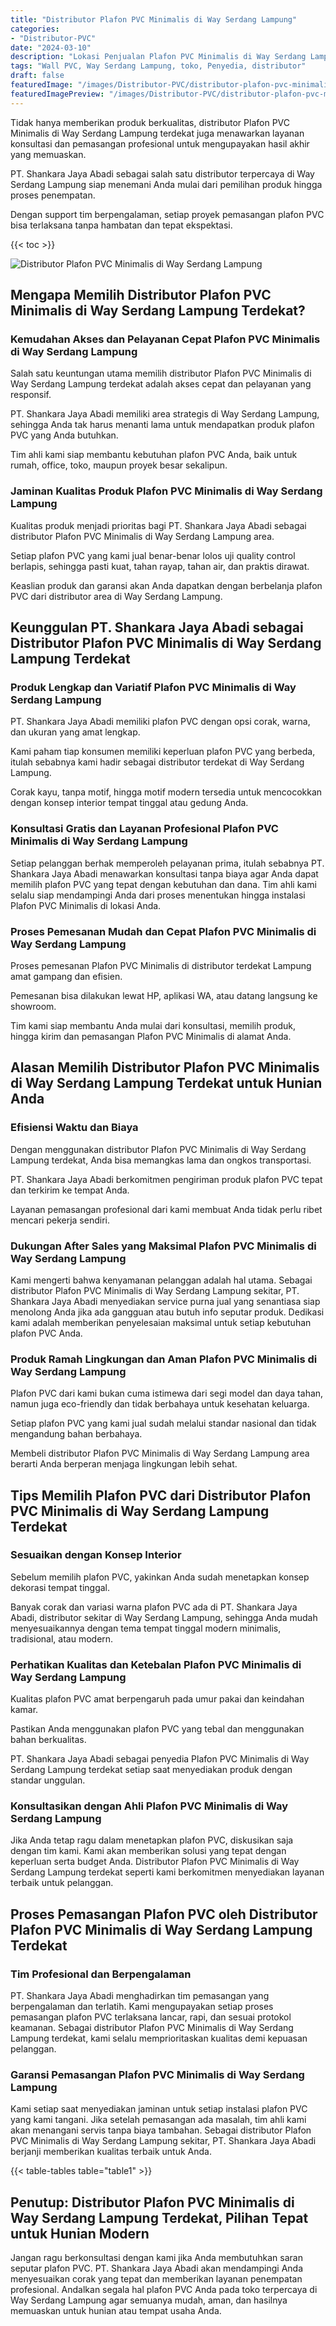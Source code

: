 ```yaml
---
title: "Distributor Plafon PVC Minimalis di Way Serdang Lampung"
categories:
- "Distributor-PVC"
date: "2024-03-10"
description: "Lokasi Penjualan Plafon PVC Minimalis di Way Serdang Lampung untuk hunian, office, serta gerai. Material terbaik, beragam motif, pilihan warna modern, dengan layanan pemasangan ditangani oleh teknisi berpengalaman serta garansi resmi!|Jasa penyediaan Plafon PVC Minimalis di Way Serdang Lampung untuk kebutuhan tempat tinggal, kantor, maupun toko, beserta panel unggulan dan penempatan oleh tim berpengalaman dan garansi resmi.|Solusi Plafon PVC Minimalis di Way Serdang Lampung yang terpercaya untuk hunian, kantor, dan gerai, dengan panel unggulan dan instalasi ditangani oleh tenaga ahli profesional serta garansi resmi.|Penjualan Plafon PVC Minimalis di Way Serdang Lampung bagi tempat tinggal, office, dan gerai, dengan material unggulan dan instalasi oleh teknisi berpengalaman, lengkap beserta jaminan resmi.}"
tags: "Wall PVC, Way Serdang Lampung, toko, Penyedia, distributor"
draft: false
featuredImage: "/images/Distributor-PVC/distributor-plafon-pvc-minimalis-di-way-serdang-lampung.png"
featuredImagePreview: "/images/Distributor-PVC/distributor-plafon-pvc-minimalis-di-way-serdang-lampung.png"
---
```


Tidak hanya memberikan produk berkualitas, distributor Plafon PVC Minimalis di Way Serdang Lampung terdekat juga menawarkan layanan konsultasi dan pemasangan profesional untuk mengupayakan hasil akhir yang memuaskan.

PT. Shankara Jaya Abadi sebagai salah satu distributor terpercaya di Way Serdang Lampung siap menemani Anda mulai dari pemilihan produk hingga proses penempatan.

Dengan support tim berpengalaman, setiap proyek pemasangan plafon PVC bisa terlaksana tanpa hambatan dan tepat ekspektasi.

{{< toc >}}

![Distributor Plafon PVC Minimalis di Way Serdang Lampung](/images/Distributor-PVC/Distributor-Plafon-PVC-Minimalis-di-Way-Serdang-Lampung.png)

## Mengapa Memilih Distributor Plafon PVC Minimalis di Way Serdang Lampung Terdekat?

### Kemudahan Akses dan Pelayanan Cepat Plafon PVC Minimalis di Way Serdang Lampung

Salah satu keuntungan utama memilih distributor Plafon PVC Minimalis di Way Serdang Lampung terdekat adalah akses cepat dan pelayanan yang responsif.

PT. Shankara Jaya Abadi memiliki area strategis di Way Serdang Lampung, sehingga Anda tak harus menanti lama untuk mendapatkan produk plafon PVC yang Anda butuhkan.

Tim ahli kami siap membantu kebutuhan plafon PVC Anda, baik untuk rumah, office, toko, maupun proyek besar sekalipun.

### Jaminan Kualitas Produk Plafon PVC Minimalis di Way Serdang Lampung

Kualitas produk menjadi prioritas bagi PT. Shankara Jaya Abadi sebagai distributor Plafon PVC Minimalis di Way Serdang Lampung area.

Setiap plafon PVC yang kami jual benar-benar lolos uji quality control berlapis, sehingga pasti kuat, tahan rayap, tahan air, dan praktis dirawat.

Keaslian produk dan garansi akan Anda dapatkan dengan berbelanja plafon PVC dari distributor area di Way Serdang Lampung.

## Keunggulan PT. Shankara Jaya Abadi sebagai Distributor Plafon PVC Minimalis di Way Serdang Lampung Terdekat

### Produk Lengkap dan Variatif Plafon PVC Minimalis di Way Serdang Lampung

PT. Shankara Jaya Abadi memiliki plafon PVC dengan opsi corak, warna, dan ukuran yang amat lengkap.

Kami paham tiap konsumen memiliki keperluan plafon PVC yang berbeda, itulah sebabnya kami hadir sebagai distributor terdekat di Way Serdang Lampung.

Corak kayu, tanpa motif, hingga motif modern tersedia untuk mencocokkan dengan konsep interior tempat tinggal atau gedung Anda.

### Konsultasi Gratis dan Layanan Profesional Plafon PVC Minimalis di Way Serdang Lampung

Setiap pelanggan berhak memperoleh pelayanan prima, itulah sebabnya PT. Shankara Jaya Abadi menawarkan konsultasi tanpa biaya agar Anda dapat memilih plafon PVC yang tepat dengan kebutuhan dan dana. Tim ahli kami selalu siap mendampingi Anda dari proses menentukan hingga instalasi Plafon PVC Minimalis di lokasi Anda.

### Proses Pemesanan Mudah dan Cepat Plafon PVC Minimalis di Way Serdang Lampung

Proses pemesanan Plafon PVC Minimalis di distributor terdekat Lampung amat gampang dan efisien.

Pemesanan bisa dilakukan lewat HP, aplikasi WA, atau datang langsung ke showroom.

Tim kami siap membantu Anda mulai dari konsultasi, memilih produk, hingga kirim dan pemasangan Plafon PVC Minimalis di alamat Anda.

## Alasan Memilih Distributor Plafon PVC Minimalis di Way Serdang Lampung Terdekat untuk Hunian Anda

### Efisiensi Waktu dan Biaya

Dengan menggunakan distributor Plafon PVC Minimalis di Way Serdang Lampung terdekat, Anda bisa memangkas lama dan ongkos transportasi.

PT. Shankara Jaya Abadi berkomitmen pengiriman produk plafon PVC tepat dan terkirim ke tempat Anda.

Layanan pemasangan profesional dari kami membuat Anda tidak perlu ribet mencari pekerja sendiri.

### Dukungan After Sales yang Maksimal Plafon PVC Minimalis di Way Serdang Lampung

Kami mengerti bahwa kenyamanan pelanggan adalah hal utama. Sebagai distributor Plafon PVC Minimalis di Way Serdang Lampung sekitar, PT. Shankara Jaya Abadi menyediakan service purna jual yang senantiasa siap menolong Anda jika ada gangguan atau butuh info seputar produk. Dedikasi kami adalah memberikan penyelesaian maksimal untuk setiap kebutuhan plafon PVC Anda.

### Produk Ramah Lingkungan dan Aman Plafon PVC Minimalis di Way Serdang Lampung

Plafon PVC dari kami bukan cuma istimewa dari segi model dan daya tahan, namun juga eco-friendly dan tidak berbahaya untuk kesehatan keluarga.

Setiap plafon PVC yang kami jual sudah melalui standar nasional dan tidak mengandung bahan berbahaya.

Membeli distributor Plafon PVC Minimalis di Way Serdang Lampung area berarti Anda berperan menjaga lingkungan lebih sehat.

## Tips Memilih Plafon PVC dari Distributor Plafon PVC Minimalis di Way Serdang Lampung Terdekat

### Sesuaikan dengan Konsep Interior

Sebelum memilih plafon PVC, yakinkan Anda sudah menetapkan konsep dekorasi tempat tinggal.

Banyak corak dan variasi warna plafon PVC ada di PT. Shankara Jaya Abadi, distributor sekitar di Way Serdang Lampung, sehingga Anda mudah menyesuaikannya dengan tema tempat tinggal modern minimalis, tradisional, atau modern.

### Perhatikan Kualitas dan Ketebalan Plafon PVC Minimalis di Way Serdang Lampung

Kualitas plafon PVC amat berpengaruh pada umur pakai dan keindahan kamar.

Pastikan Anda menggunakan plafon PVC yang tebal dan menggunakan bahan berkualitas.

PT. Shankara Jaya Abadi sebagai penyedia Plafon PVC Minimalis di Way Serdang Lampung terdekat setiap saat menyediakan produk dengan standar unggulan.

### Konsultasikan dengan Ahli Plafon PVC Minimalis di Way Serdang Lampung

Jika Anda tetap ragu dalam menetapkan plafon PVC, diskusikan saja dengan tim kami. Kami akan memberikan solusi yang tepat dengan keperluan serta budget Anda. Distributor Plafon PVC Minimalis di Way Serdang Lampung terdekat seperti kami berkomitmen menyediakan layanan terbaik untuk pelanggan.

## Proses Pemasangan Plafon PVC oleh Distributor Plafon PVC Minimalis di Way Serdang Lampung Terdekat

### Tim Profesional dan Berpengalaman

PT. Shankara Jaya Abadi menghadirkan tim pemasangan yang berpengalaman dan terlatih. Kami mengupayakan setiap proses pemasangan plafon PVC terlaksana lancar, rapi, dan sesuai protokol keamanan. Sebagai distributor Plafon PVC Minimalis di Way Serdang Lampung terdekat, kami selalu memprioritaskan kualitas demi kepuasan pelanggan.

### Garansi Pemasangan Plafon PVC Minimalis di Way Serdang Lampung

Kami setiap saat menyediakan jaminan untuk setiap instalasi plafon PVC yang kami tangani. Jika setelah pemasangan ada masalah, tim ahli kami akan menangani servis tanpa biaya tambahan. Sebagai distributor Plafon PVC Minimalis di Way Serdang Lampung sekitar, PT. Shankara Jaya Abadi berjanji memberikan kualitas terbaik untuk Anda.

{{< table-tables table="table1" >}}

## Penutup: Distributor Plafon PVC Minimalis di Way Serdang Lampung Terdekat, Pilihan Tepat untuk Hunian Modern

Jangan ragu berkonsultasi dengan kami jika Anda membutuhkan saran seputar plafon PVC. PT. Shankara Jaya Abadi akan mendampingi Anda menyesuaikan corak yang tepat dan memberikan layanan penempatan profesional. Andalkan segala hal plafon PVC Anda pada toko terpercaya di Way Serdang Lampung agar semuanya mudah, aman, dan hasilnya memuaskan untuk hunian atau tempat usaha Anda.

